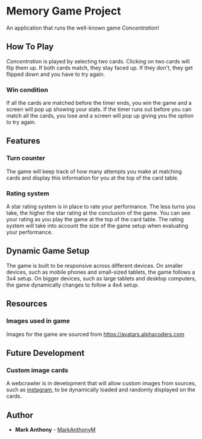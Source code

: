 # Memory Game Project

An application that runs the well-known game _Concentration_!

## How To Play

_Concentration_ is played by selecting two cards. Clicking on two cards will flip them up. If both cards match, they stay faced up. If they don't, they get flipped down and you have to try again.

### Win condition

If all the cards are matched before the timer ends, you win the game and a screen will pop up showing your stats. If the timer runs out before you can match all the cards, you lose and a screen will pop up giving you the option to try again.

## Features

### Turn counter

The game will keep track of how many attempts you make at matching cards and display this information for you at the top of the card table.

### Rating system

A star rating system is in place to rate your performance. The less turns you take, the higher the star rating at the conclusion of the game. You can see your rating as you play the game at the top of the card table. The rating system will take into account the size of the game setup when evaluating your performance.

## Dynamic Game Setup

The game is built to be responsive across different devices. On smaller devices, such as mobile phones and small-sized tablets, the game follows a 3x4 setup. On bigger devices, such as large tablets and desktop computers, the game dynamically changes to follow a 4x4 setup.

## Resources

### Images used in game

Images for the game are sourced from https://avatars.alphacoders.com

## Future Development

### Custom image cards

A webcrawler is in development that will allow custom images from sources, such as [instagram](https://www.instagram.com/?hl=en), to be dynamically loaded and randomly displayed on the cards.

## Author

* **Mark Anthony** - [MarkAnthonyM](https://github.com/MarkAnthonyM)
